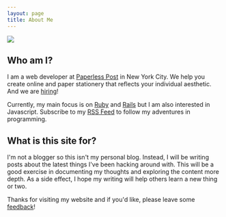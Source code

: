 ```yaml
---
layout: page
title: About Me
---
```


<div class="profile-picture">
  <img src="https://1.gravatar.com/avatar/2341c25ab7f4284c4c3d991b5318f8ad?d=https%3A%2F%2Fidenticons.github.com%2Fa8adfc15ac1e7baf833fab9d42a2bcd5.png&r=x&s=150" />
</div>

## Who am I?
I am a web developer at [Paperless Post] in New York City.
We help you create online and paper stationery that reflects your individual aesthetic.
And we are [hiring]!  

Currently, my main focus is on [Ruby] and [Rails] but I am also interested in Javascript.
Subscribe to my [RSS Feed] to follow my adventures in programming.

## What is this site for?
I'm not a blogger so this isn't my personal blog.
Instead, I will be writing posts about the latest things I've been hacking around with.
This will be a good exercise in documenting my thoughts and exploring the
content more depth. As a side effect, I hope my writing will help others learn a new thing or two.  

Thanks for visiting my website and if you'd like, please leave some [feedback]!

[Paperless Post]: http://paperlesspost.com
[hiring]: http://www.paperlesspost.com/about/jobs
[Ruby]: https://ruby-lang.org/
[RSS Feed]: atom.xml
[Rails]: http://rubyonrails.org/
[feedback]: https://github.com/ivantsepp/ivantsepp.github.io/issues/new
